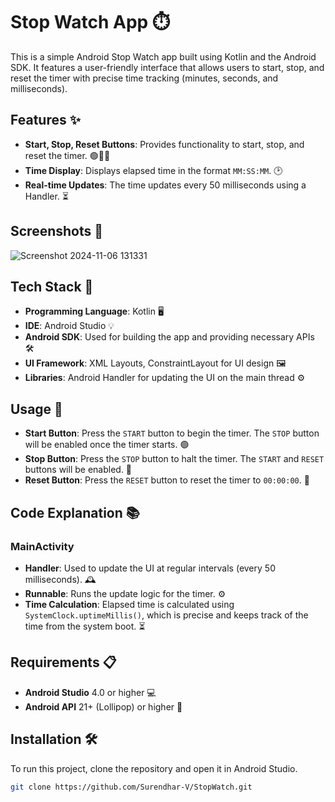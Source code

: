 # Stop Watch App ⏱️

This is a simple Android Stop Watch app built using Kotlin and the Android SDK. It features a user-friendly interface that allows users to start, stop, and reset the timer with precise time tracking (minutes, seconds, and milliseconds).

## Features ✨

- **Start, Stop, Reset Buttons**: Provides functionality to start, stop, and reset the timer. 🟢🛑🔄
- **Time Display**: Displays elapsed time in the format `MM:SS:MM`. 🕑
- **Real-time Updates**: The time updates every 50 milliseconds using a Handler. ⏳

## Screenshots 📸

![Screenshot 2024-11-06 131331](https://github.com/user-attachments/assets/142379d3-215d-426e-888a-50d40b32e6fb)

## Tech Stack 🧰

- **Programming Language**: Kotlin 🖥️
- **IDE**: Android Studio 💡
- **Android SDK**: Used for building the app and providing necessary APIs 🛠️
- **UI Framework**: XML Layouts, ConstraintLayout for UI design 🖼️
- **Libraries**: Android Handler for updating the UI on the main thread ⚙️

## Usage 🚀

- **Start Button**: Press the `START` button to begin the timer. The `STOP` button will be enabled once the timer starts. 🟢
- **Stop Button**: Press the `STOP` button to halt the timer. The `START` and `RESET` buttons will be enabled. 🛑
- **Reset Button**: Press the `RESET` button to reset the timer to `00:00:00`. 🔄

## Code Explanation 📚

### MainActivity

- **Handler**: Used to update the UI at regular intervals (every 50 milliseconds). 🕰️
- **Runnable**: Runs the update logic for the timer. ⚙️
- **Time Calculation**: Elapsed time is calculated using `SystemClock.uptimeMillis()`, which is precise and keeps track of the time from the system boot. ⏳

## Requirements 📋

- **Android Studio** 4.0 or higher 💻
- **Android API** 21+ (Lollipop) or higher 📱

## Installation 🛠️

To run this project, clone the repository and open it in Android Studio.

```bash
git clone https://github.com/Surendhar-V/StopWatch.git
